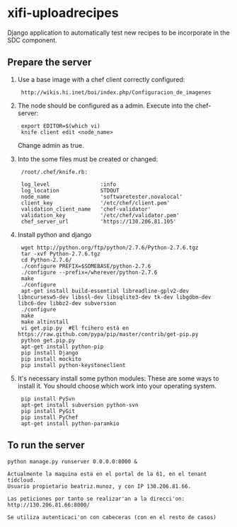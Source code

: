 xifi-uploadrecipes
==================

Django application to automatically test new recipes to be incorporate in
the SDC component.


Prepare the server
------------------
1. Use a base image with a chef client correctly configured:

        http://wikis.hi.inet/boi/index.php/Configuracion_de_imagenes

2. The node should be configured as a admin. Execute into the chef-server:

        export EDITOR=$(which vi)
        knife client edit <node_name>

   Change admin as true.

3. Into the some files must be created or changed:

        /root/.chef/knife.rb:

        log_level                :info
        log_location             STDOUT
        node_name                'softwaretester.novalocal'
        client_key               '/etc/chef/client.pem'
        validation_client_name   'chef-validator'
        validation_key           '/etc/chef/validator.pem'
        chef_server_url          'https://130.206.81.105'

4. Install python and django

        wget http://python.org/ftp/python/2.7.6/Python-2.7.6.tgz
        tar -xvf Python-2.7.6.tgz
        cd Python-2.7.6/
        ./configure PREFIX=$SOMEBASE/python-2.7.6
        ./configure --prefix=/wherever/python-2.7.6
        make
        ./configure
        apt-get install build-essential libreadline-gplv2-dev libncursesw5-dev libssl-dev libsqlite3-dev tk-dev libgdbm-dev libc6-dev libbz2-dev subversion
        ./configure
        make
        make altinstall
        vi get.pip.py  #El fcihero está en https://raw.github.com/pypa/pip/master/contrib/get-pip.py
        python get.pip.py
        apt-get install python-pip
        pip install Django
        pip install mockito
        pip install python-keystoneclient

5. It's necessary install some python modules:
    These are some ways to install it. You should choose which work into your operating system.

        pip install PySvn
        apt-get install subversion python-svn
        pip install PyGit
        pip install PyChef
        apt-get install python-paramkio

To run the server
-----------------
    python manage.py runserver 0.0.0.0:8000 &

    Actualmente la maquina esta en el portal de la 61, en el tenant tidcloud.
    Usuario propietario beatriz.munoz, y con IP 130.206.81.66.

    Las peticiones por tanto se realizar'an a la direcci'on:
    http://130.206.81.66:8000/

    Se utiliza autenticaci'on con cabeceras (con en el resto de casos)

